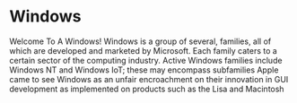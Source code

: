 # Windows
Welcome To A Windows! 
Windows is a group of several, families, all of which are developed and marketed by Microsoft.
Each family caters to a certain sector of the computing industry.
Active Windows families include Windows NT and Windows IoT; these may encompass subfamilies
Apple came to see Windows as an unfair encroachment on their innovation in GUI development as implemented on products such as the Lisa and Macintosh
